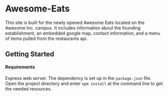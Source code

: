 # Awesome-Eats

This site is built for the newly opened Awesome Eats located on the Awesome Inc. campus. It includes information about the founding establishment, an embedded google map, contact information, and a menu of items pulled from the restaurants api.

## Getting Started

#### Requirements

Express web server. The dependency is set up in the ```package.json``` file. Open the project directory and enter ```npm install``` at the command line to get the needed resources.
